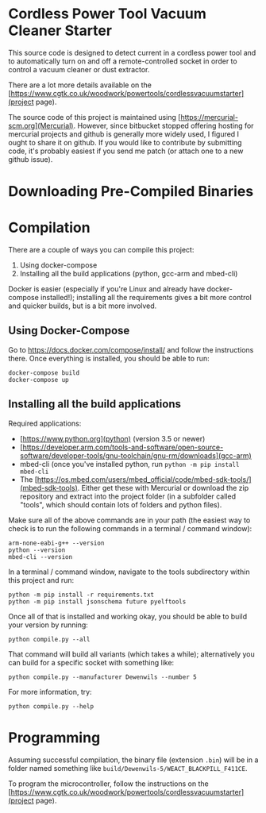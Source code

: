 # Cordless Power Tool Vacuum Cleaner Starter

This source code is designed to detect current in a cordless power tool and to automatically turn on and off a remote-controlled socket in order to control a vacuum cleaner or dust extractor.

There are a lot more details available on the [https://www.cgtk.co.uk/woodwork/powertools/cordlessvacuumstarter](project page).

The source code of this project is maintained using [https://mercurial-scm.org](Mercurial).  However, since bitbucket stopped offering hosting for mercurial projects and github is generally more widely used, I figured I ought to share it on github.  If you would like to contribute by submitting code, it's probably easiest if you send me patch (or attach one to a new github issue).

# Downloading Pre-Compiled Binaries

# Compilation

There are a couple of ways you can compile this project:

1. Using docker-compose
2. Installing all the build applications (python, gcc-arm and mbed-cli)

Docker is easier (especially if you're Linux and already have docker-compose installed!); installing all the requirements gives a bit more control and quicker builds, but is a bit more involved.

## Using Docker-Compose

Go to https://docs.docker.com/compose/install/ and follow the instructions there.  Once everything is installed, you should be able to run:

```
docker-compose build
docker-compose up
```

## Installing all the build applications

Required applications:

* [https://www.python.org](python) (version 3.5 or newer)
* [https://developer.arm.com/tools-and-software/open-source-software/developer-tools/gnu-toolchain/gnu-rm/downloads](gcc-arm)
* mbed-cli (once you've installed python, run `python -m pip install mbed-cli`
* The [https://os.mbed.com/users/mbed_official/code/mbed-sdk-tools/](mbed-sdk-tools).  Either get these with Mercurial or download the zip repository and extract into the project folder (in a subfolder called "tools", which should contain lots of folders and python files).

Make sure all of the above commands are in your path (the easiest way to check is to run the following commands in a terminal / command window):

```
arm-none-eabi-g++ --version
python --version
mbed-cli --version
```

In a terminal / command window, navigate to the tools subdirectory within this project and run:

```
python -m pip install -r requirements.txt
python -m pip install jsonschema future pyelftools
```

Once all of that is installed and working okay, you should be able to build your version by running:

```
python compile.py --all
```

That command will build all variants (which takes a while); alternatively you can build for a specific socket with something like:

```
python compile.py --manufacturer Dewenwils --number 5
```

For more information, try:

```
python compile.py --help
```

# Programming

Assuming successful compilation, the binary file (extension `.bin`) will be in a folder named something like `build/Dewenwils-5/WEACT_BLACKPILL_F411CE`.

To program the microcontroller, follow the instructions on the [https://www.cgtk.co.uk/woodwork/powertools/cordlessvacuumstarter](project page).

<!-- vim: set ft=pandoc : -->
